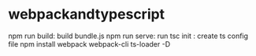 # webpackandtypescript

npm run build: build bundle.js 
npm run serve: run
tsc init : create ts config file
npm install webpack webpack-cli ts-loader -D

